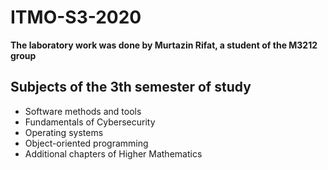 # ITMO-S3-2020
**The laboratory work was done by Murtazin Rifat, a student of the M3212 group**
## Subjects of the 3th semester of study
* Software methods and tools
* Fundamentals of Cybersecurity
* Operating systems
* Object-oriented programming
* Additional chapters of Higher Mathematics
